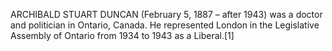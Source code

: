 ARCHIBALD STUART DUNCAN (February 5, 1887 – after 1943) was a doctor and politician in Ontario, Canada. He represented London in the Legislative Assembly of Ontario from 1934 to 1943 as a Liberal.[1]
